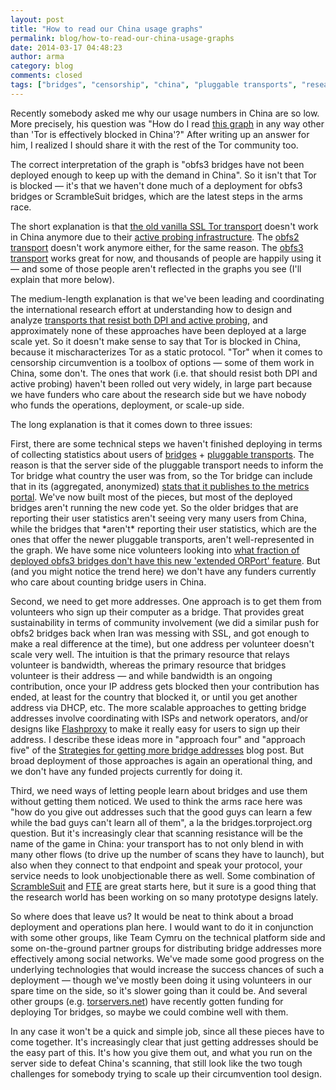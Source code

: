 ```yaml
---
layout: post
title: "How to read our China usage graphs"
permalink: blog/how-to-read-our-china-usage-graphs
date: 2014-03-17 04:48:23
author: arma
category: blog
comments: closed
tags: ["bridges", "censorship", "china", "pluggable transports", "research"]
---
```


Recently somebody asked me why our usage numbers in China are so low. More precisely, his question was "How do I read [this graph](https://metrics.torproject.org/users.html?graph=userstats-bridge-country&start=2011-10-18&end=2014-01-16&country=cn#userstats-bridge-country) in any way other than 'Tor is effectively blocked in China'?" After writing up an answer for him, I realized I should share it with the rest of the Tor community too.

The correct interpretation of the graph is "obfs3 bridges have not been deployed enough to keep up with the demand in China". So it isn't that Tor is blocked — it's that we haven't done much of a deployment for obfs3 bridges or ScrambleSuit bridges, which are the latest steps in the arms race.

The short explanation is that [the old vanilla SSL Tor transport](https://svn.torproject.org/svn/projects/design-paper/blocking.html#sec:network-fingerprint) doesn't work in China anymore due to their [active probing infrastructure](http://freehaven.net/anonbib/#foci12-winter). The [obfs2 transport](https://gitweb.torproject.org/pluggable-transports/obfsproxy.git/blob/HEAD:/doc/obfs2/obfs2-protocol-spec.txt) doesn't work anymore either, for the same reason. The [obfs3 transport](https://gitweb.torproject.org/pluggable-transports/obfsproxy.git/blob/HEAD:/doc/obfs3/obfs3-protocol-spec.txt) works great for now, and thousands of people are happily using it — and some of those people aren't reflected in the graphs you see (I'll explain that more below).

The medium-length explanation is that we've been leading and coordinating the international research effort at understanding how to design and analyze [transports that resist both DPI and active probing](https://www.torproject.org/docs/pluggable-transports), and approximately none of these approaches have been deployed at a large scale yet. So it doesn't make sense to say that Tor is blocked in China, because it mischaracterizes Tor as a static protocol. "Tor" when it comes to censorship circumvention is a toolbox of options — some of them work in China, some don't. The ones that work (i.e. that should resist both DPI and active probing) haven't been rolled out very widely, in large part because we have funders who care about the research side but we have nobody who funds the operations, deployment, or scale-up side.

The long explanation is that it comes down to three issues:

First, there are some technical steps we haven't finished deploying in terms of collecting statistics about users of [bridges](https://www.torproject.org/docs/bridges) + [pluggable transports](https://www.torproject.org/docs/pluggable-transports). The reason is that the server side of the pluggable transport needs to inform the Tor bridge what country the user was from, so the Tor bridge can include that in its (aggregated, anonymized) [stats that it publishes to the metrics portal](https://gitweb.torproject.org/torspec.git/blob/HEAD:/proposals/196-transport-control-ports.txt). We've now built most of the pieces, but most of the deployed bridges aren't running the new code yet. So the older bridges that are reporting their user statistics aren't seeing very many users from China, while the bridges that \*aren't\* reporting their user statistics, which are the ones that offer the newer pluggable transports, aren't well-represented in the graph. We have some nice volunteers looking into [what fraction of deployed obfs3 bridges don't have this new 'extended ORPort' feature](https://trac.torproject.org/projects/tor/ticket/10680). But (and you might notice the trend here) we don't have any funders currently who care about counting bridge users in China.

Second, we need to get more addresses. One approach is to get them from volunteers who sign up their computer as a bridge. That provides great sustainability in terms of community involvement (we did a similar push for obfs2 bridges back when Iran was messing with SSL, and got enough to make a real difference at the time), but one address per volunteer doesn't scale very well. The intuition is that the primary resource that relays volunteer is bandwidth, whereas the primary resource that bridges volunteer is their address — and while bandwidth is an ongoing contribution, once your IP address gets blocked then your contribution has ended, at least for the country that blocked it, or until you get another address via DHCP, etc. The more scalable approaches to getting bridge addresses involve coordinating with ISPs and network operators, and/or designs like [Flashproxy](https://crypto.stanford.edu/flashproxy/) to make it really easy for users to sign up their address. I describe these ideas more in "approach four" and "approach five" of the [Strategies for getting more bridge addresses](https://blog.torproject.org/blog/strategies-getting-more-bridge-addresses) blog post. But broad deployment of those approaches is again an operational thing, and we don't have any funded projects currently for doing it.

Third, we need ways of letting people learn about bridges and use them without getting them noticed. We used to think the arms race here was "how do you give out addresses such that the good guys can learn a few while the bad guys can't learn all of them", a la the bridges.torproject.org question. But it's increasingly clear that scanning resistance will be the name of the game in China: your transport has to not only blend in with many other flows (to drive up the number of scans they have to launch), but also when they connect to that endpoint and speak your protocol, your service needs to look unobjectionable there as well. Some combination of [ScrambleSuit](http://www.cs.kau.se/philwint/scramblesuit/) and [FTE](https://fteproxy.org/) are great starts here, but it sure is a good thing that the research world has been working on so many prototype designs lately.

So where does that leave us? It would be neat to think about a broad deployment and operations plan here. I would want to do it in conjunction with some other groups, like Team Cymru on the technical platform side and some on-the-ground partner groups for distributing bridge addresses more effectively among social networks. We've made some good progress on the underlying technologies that would increase the success chances of such a deployment — though we've mostly been doing it using volunteers in our spare time on the side, so it's slower going than it could be. And several other groups (e.g. [torservers.net](https://blog.torservers.net/20131213/torservers-awarded-250000-by-digital-defenders.html)) have recently gotten funding for deploying Tor bridges, so maybe we could combine well with them.

In any case it won't be a quick and simple job, since all these pieces have to come together. It's increasingly clear that just getting addresses should be the easy part of this. It's how you give them out, and what you run on the server side to defeat China's scanning, that still look like the two tough challenges for somebody trying to scale up their circumvention tool design.

